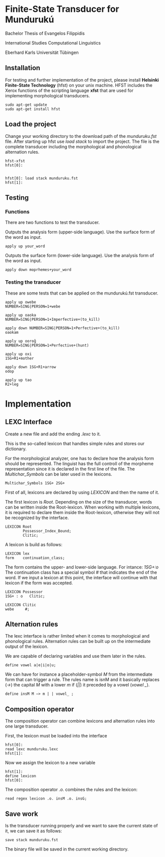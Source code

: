 # Finite-State Transducer for Mundurukú

Bachelor Thesis of Evangelos Filippidis

International Studies Computational Linguistics

Eberhard Karls Universität Tübingen

## Installation

For testing and further implementation of the project, please install **Helsinki Finite-State Technology** (hfst) on your unix machine.
HFST includes the Xerox functions of the scripting language **xfst** that are used for implementing morphological transducers.

```
sudo apt-get update
sudo apt-get install hfst
```

## Load the project

Change your working directory to the download path of the *munduruku.fst* file.
After starting up hfst use *load stack* to import the project.
The file is the complete transducer including the morphological and phonological alternation rules.

```
hfst-xfst
hfst[0]:


hfst[0]: load stack munduruku.fst
hfst[1]: 
```

## Testing

### Functions

There are two functions to test the transducer.

Outputs the analysis form (upper-side language). Use the surface form of the word as input.

```
apply up your_word
```

Outputs the surface form (lower-side language). Use the analysis form of the word as input.

```
apply down moprhemes+your_word
```

### Testing the transducer

These are some tests that can be applied on the mundurukú.fst transducer.

```
apply up owebe
NUMBER=SING|PERSON=1+webe

apply up oaoka
NUMBER=SING|PERSON=1+Imperfective+(to_kill)

apply down NUMBER=SING|PERSON=1+Perfective+(to_kill)
oaokam

apply up ooroɡ̃
NUMBER=SING|PERSON=1+Perfective+(hunt)

apply up oxi
1SG+R1+mother

apply down 1SG+R1+arrow
odop

apply up tao
R2+leg
```


# Implementation

## LEXC Interface

Create a new file and add the ending *.lexc* to it.

This is the so-called lexicon that handles simple rules and stores our dictionary.


For the morphological analyzer, one has to declare how the analysis form should be represented. The linguist has the full controll of the morpheme representation since it is declared in the first line of the file. The *Multichar_Symbols* can be later used in the lexicons.
```
Multichar_Symbols 1SG+ 2SG+
```

First of all, lexicons are declared by using *LEXICON* and then the name of it.

The first lexicon is *Root*. Depending on the size of the transducer, words can be written inside the Root-lexicon. When working with multiple lexicons, it is required to declare them inside the Root-lexicon, otherwise they will not be recognized by the interface.
```
LEXICON Root
        Possessor_Index_Bound;
        Clitic;
```

A lexicon is build as follows:

```
LEXICON lex
form    continuation_class;
```

The form contains the upper- and lower-side language. For intance: *1SG+:o*
The continuation class has a special symbol *#* that indicates the end of the word. If we input a lexicon at this point, the interface will continue with that lexicon if the form was accepted.

```
LEXICON Possessor
1SG+ : o   Clitic;

LEXICON Clitic
webe     #;
```

## Alternation rules

The lexc interface is rather limited when it comes to morphological and phonological rules. Alternation rules can be built up on the intermediate output of the lexicon.

We are capable of declaring variables and use them later in the rules.
```
define vowel a|e|i|o|u;
```

We can have for instance a placeholder-symbol *M* from the intermediate form that can trigger a rule.
The rules name is isnM and it basically replaces (*->*) the capital *M* with a lower *m* if (*||*) it preceded by a vowel (*vowel _*).
```
define insM M −> m | | vowel_ ;
```

## Composition operator

The composition operator can combine lexicons and alternation rules into one large transducer.

First, the lexicon must be loaded into the interface
```
hfst[0]:
read lexc munduruku.lexc
hfst[1]:
```

Now we assign the lexicon to a new variable

```
hfst[1]:
define lexicon
hfst[0]:
```

The composition operator *.o.* combines the rules and the lexicon:
```
read regex lexicon .o. insM .o. insG;
```

## Save work

Is the transducer running properly and we want to save the current state of it, we can save it as follows:
```
save stack munduruku.fst
```
The binary file will be saved in the current working directory.
